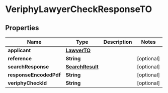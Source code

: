 
# VeriphyLawyerCheckResponseTO

## Properties
Name | Type | Description | Notes
------------ | ------------- | ------------- | -------------
**applicant** | [**LawyerTO**](LawyerTO.md) |  | 
**reference** | **String** |  |  [optional]
**searchResponse** | [**SearchResult**](SearchResult.md) |  |  [optional]
**responseEncodedPdf** | **String** |  |  [optional]
**veriphyCheckId** | **String** |  |  [optional]



